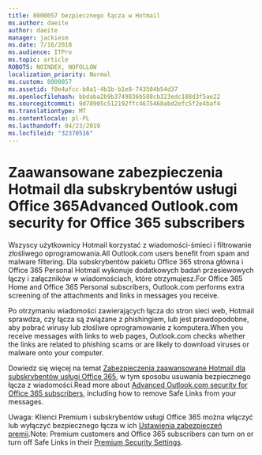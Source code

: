 ```yaml
---
title: 8000057 bezpiecznego łącza w Hotmail
ms.author: daeite
author: daeite
manager: jackiesm
ms.date: 7/16/2018
ms.audience: ITPro
ms.topic: article
ROBOTS: NOINDEX, NOFOLLOW
localization_priority: Normal
ms.custom: 8000057
ms.assetid: f0e4afcc-b0a1-4b1b-b1e8-743504b54d37
ms.openlocfilehash: bbdaba2b9b3749836b588cb323edc188d3f5ae22
ms.sourcegitcommit: 9d78905c512192ffc4675468abd2efc5f2e4baf4
ms.translationtype: MT
ms.contentlocale: pl-PL
ms.lasthandoff: 04/23/2019
ms.locfileid: "32370516"
---
```

# <a name="advanced-outlookcom-security-for-office-365-subscribers"></a><span data-ttu-id="ee8c1-102">Zaawansowane zabezpieczenia Hotmail dla subskrybentów usługi Office 365</span><span class="sxs-lookup"><span data-stu-id="ee8c1-102">Advanced Outlook.com security for Office 365 subscribers</span></span>

<span data-ttu-id="ee8c1-103">Wszyscy użytkownicy Hotmail korzystać z wiadomości-śmieci i filtrowanie złośliwego oprogramowania.</span><span class="sxs-lookup"><span data-stu-id="ee8c1-103">All Outlook.com users benefit from spam and malware filtering.</span></span> <span data-ttu-id="ee8c1-104">Dla subskrybentów pakietu Office 365 strona główna i Office 365 Personal Hotmail wykonuje dodatkowych badań przesiewowych łączy i załączników w wiadomościach, które otrzymujesz.</span><span class="sxs-lookup"><span data-stu-id="ee8c1-104">For Office 365 Home and Office 365 Personal subscribers, Outlook.com performs extra screening of the attachments and links in messages you receive.</span></span>
  
<span data-ttu-id="ee8c1-105">Po otrzymaniu wiadomości zawierających łącza do stron sieci web, Hotmail sprawdza, czy łącza są związane z phishingiem, lub jest prawdopodobne, aby pobrać wirusy lub złośliwe oprogramowanie z komputera.</span><span class="sxs-lookup"><span data-stu-id="ee8c1-105">When you receive messages with links to web pages, Outlook.com checks whether the links are related to phishing scams or are likely to download viruses or malware onto your computer.</span></span>
  
<span data-ttu-id="ee8c1-106">Dowiedz się więcej na temat [Zabezpieczenia zaawansowane Hotmail dla subskrybentów usługi Office 365](https://go.microsoft.com/fwlink/p/?linkid=2006140), w tym sposobu usuwania bezpiecznego łącza z wiadomości.</span><span class="sxs-lookup"><span data-stu-id="ee8c1-106">Read more about [Advanced Outlook.com security for Office 365 subscribers](https://go.microsoft.com/fwlink/p/?linkid=2006140), including how to remove Safe Links from your messages.</span></span>
  
<span data-ttu-id="ee8c1-107">Uwaga: Klienci Premium i subskrybentów usługi Office 365 można włączyć lub wyłączyć bezpiecznego łącza w ich [Ustawienia zabezpieczeń premii](https://outlook.live.com/mail/options/premium/security).</span><span class="sxs-lookup"><span data-stu-id="ee8c1-107">Note: Premium customers and Office 365 subscribers can turn on or turn off Safe Links in their [Premium Security Settings](https://outlook.live.com/mail/options/premium/security).</span></span>